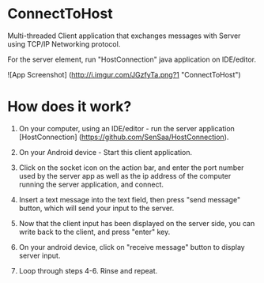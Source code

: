 # ConnectToHost
Multi-threaded Client application that exchanges messages with Server using TCP/IP Networking protocol.

For the server element, run "HostConnection" java application on IDE/editor.


![App Screenshot] (http://i.imgur.com/JGzfyTa.png?1 "ConnectToHost")


# How does it work?
1) On your computer, using an IDE/editor - run the server application [HostConnection] (https://github.com/SenSaa/HostConnection).

2) On your Android device - Start this client application.

3) Click on the socket icon on the action bar, and enter the port number used by the server app as well as the ip address of the computer running the server application, and connect.

4) Insert a text message into the text field, then press "send message" button, which will send your input to the server.

5) Now that the client input has been displayed on the server side, you can write back to the client, and press "enter" key.

6) On your android device, click on "receive message" button to display server input.

7) Loop through steps 4-6. Rinse and repeat.
